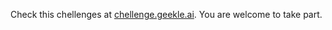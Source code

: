 Check this chellenges at [chellenge.geekle.ai](https://chellenge.geekle.ai).
You are welcome to take part.
